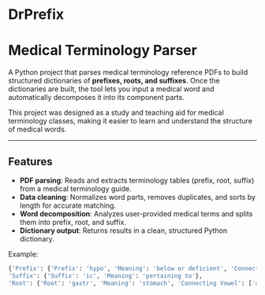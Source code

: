 # DrPrefix
# Medical Terminology Parser

A Python project that parses medical terminology reference PDFs to build structured dictionaries of **prefixes, roots, and suffixes**. Once the dictionaries are built, the tool lets you input a medical word and automatically decomposes it into its component parts.  

This project was designed as a study and teaching aid for medical terminology classes, making it easier to learn and understand the structure of medical words.

---

## Features
-  **PDF parsing**: Reads and extracts terminology tables (prefix, root, suffix) from a medical terminology guide.  
-  **Data cleaning**: Normalizes word parts, removes duplicates, and sorts by length for accurate matching.  
-  **Word decomposition**: Analyzes user-provided medical terms and splits them into prefix, root, and suffix.  
- **Dictionary output**: Returns results in a clean, structured Python dictionary.  

Example:
```python
{'Prefix': {'Prefix': 'hypo', 'Meaning': 'below or deficient', 'Connecting Vowel': None},
'Suffix': {'Suffix': 'ic', 'Meaning': 'pertaining to'},
'Root': {'Root': 'gastr', 'Meaning': 'stomach', 'Connecting Vowel': ['o', None, None]}}

